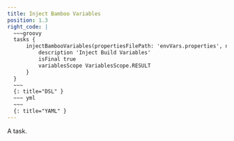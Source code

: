 ```yaml
---
title: Inject Bamboo Variables
position: 1.3
right_code: |
  ~~~groovy
  tasks {
      injectBambooVariables(propertiesFilePath: 'envVars.properties', namespace: 'soulmv') {
          description 'Inject Build Variables'
          isFinal true
          variablesScope VariablesScope.RESULT
      }
  }
  ~~~
  {: title="DSL" }
  ~~~ yml       
  ~~~
  {: title="YAML" }
---
```

A task.